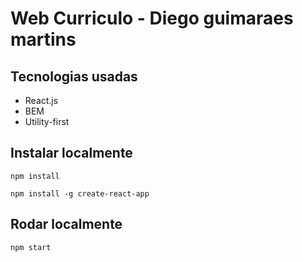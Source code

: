 # Web Curriculo - Diego guimaraes martins

## Tecnologias usadas

- React.js
- BEM
- Utility-first

## Instalar localmente

```npm install```

```npm install -g create-react-app```

## Rodar localmente

```npm start```